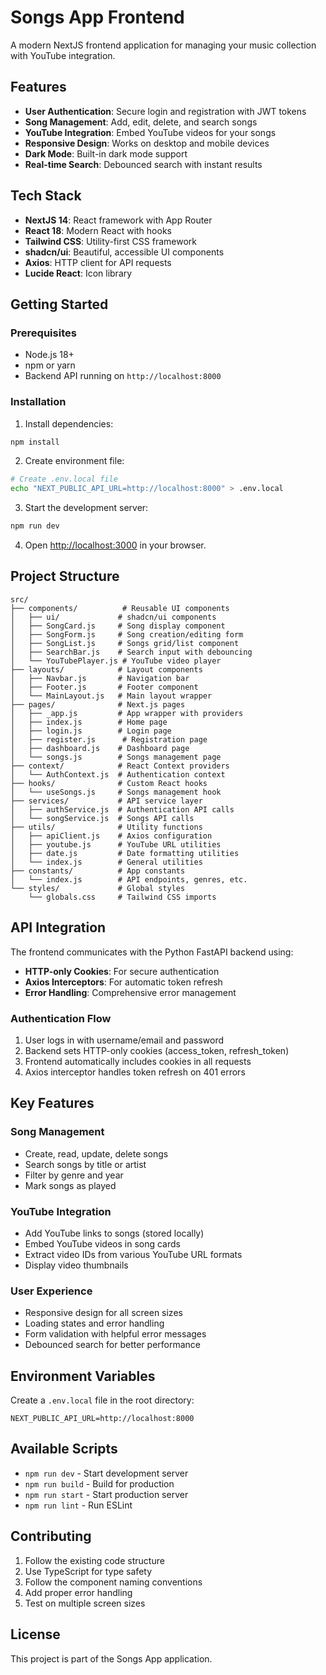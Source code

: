 # Songs App Frontend

A modern NextJS frontend application for managing your music collection with YouTube integration.

## Features

- **User Authentication**: Secure login and registration with JWT tokens
- **Song Management**: Add, edit, delete, and search songs
- **YouTube Integration**: Embed YouTube videos for your songs
- **Responsive Design**: Works on desktop and mobile devices
- **Dark Mode**: Built-in dark mode support
- **Real-time Search**: Debounced search with instant results

## Tech Stack

- **NextJS 14**: React framework with App Router
- **React 18**: Modern React with hooks
- **Tailwind CSS**: Utility-first CSS framework
- **shadcn/ui**: Beautiful, accessible UI components
- **Axios**: HTTP client for API requests
- **Lucide React**: Icon library

## Getting Started

### Prerequisites

- Node.js 18+ 
- npm or yarn
- Backend API running on `http://localhost:8000`

### Installation

1. Install dependencies:
```bash
npm install
```

2. Create environment file:
```bash
# Create .env.local file
echo "NEXT_PUBLIC_API_URL=http://localhost:8000" > .env.local
```

3. Start the development server:
```bash
npm run dev
```

4. Open [http://localhost:3000](http://localhost:3000) in your browser.

## Project Structure

```
src/
├── components/          # Reusable UI components
│   ├── ui/             # shadcn/ui components
│   ├── SongCard.js     # Song display component
│   ├── SongForm.js     # Song creation/editing form
│   ├── SongList.js     # Songs grid/list component
│   ├── SearchBar.js    # Search input with debouncing
│   └── YouTubePlayer.js # YouTube video player
├── layouts/            # Layout components
│   ├── Navbar.js       # Navigation bar
│   ├── Footer.js       # Footer component
│   └── MainLayout.js   # Main layout wrapper
├── pages/              # Next.js pages
│   ├── _app.js         # App wrapper with providers
│   ├── index.js        # Home page
│   ├── login.js        # Login page
│   ├── register.js      # Registration page
│   ├── dashboard.js    # Dashboard page
│   └── songs.js        # Songs management page
├── context/            # React Context providers
│   └── AuthContext.js  # Authentication context
├── hooks/              # Custom React hooks
│   └── useSongs.js     # Songs management hook
├── services/           # API service layer
│   ├── authService.js  # Authentication API calls
│   └── songService.js  # Songs API calls
├── utils/              # Utility functions
│   ├── apiClient.js    # Axios configuration
│   ├── youtube.js      # YouTube URL utilities
│   ├── date.js         # Date formatting utilities
│   └── index.js        # General utilities
├── constants/          # App constants
│   └── index.js        # API endpoints, genres, etc.
└── styles/             # Global styles
    └── globals.css     # Tailwind CSS imports
```

## API Integration

The frontend communicates with the Python FastAPI backend using:

- **HTTP-only Cookies**: For secure authentication
- **Axios Interceptors**: For automatic token refresh
- **Error Handling**: Comprehensive error management

### Authentication Flow

1. User logs in with username/email and password
2. Backend sets HTTP-only cookies (access_token, refresh_token)
3. Frontend automatically includes cookies in all requests
4. Axios interceptor handles token refresh on 401 errors

## Key Features

### Song Management
- Create, read, update, delete songs
- Search songs by title or artist
- Filter by genre and year
- Mark songs as played

### YouTube Integration
- Add YouTube links to songs (stored locally)
- Embed YouTube videos in song cards
- Extract video IDs from various YouTube URL formats
- Display video thumbnails

### User Experience
- Responsive design for all screen sizes
- Loading states and error handling
- Form validation with helpful error messages
- Debounced search for better performance

## Environment Variables

Create a `.env.local` file in the root directory:

```env
NEXT_PUBLIC_API_URL=http://localhost:8000
```

## Available Scripts

- `npm run dev` - Start development server
- `npm run build` - Build for production
- `npm run start` - Start production server
- `npm run lint` - Run ESLint

## Contributing

1. Follow the existing code structure
2. Use TypeScript for type safety
3. Follow the component naming conventions
4. Add proper error handling
5. Test on multiple screen sizes

## License

This project is part of the Songs App application.